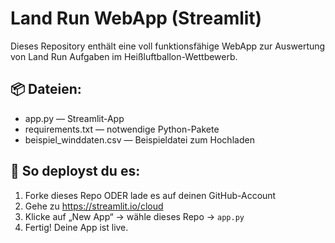 
# Land Run WebApp (Streamlit)

Dieses Repository enthält eine voll funktionsfähige WebApp zur Auswertung von Land Run Aufgaben im Heißluftballon-Wettbewerb.

## 📦 Dateien:
- app.py — Streamlit-App
- requirements.txt — notwendige Python-Pakete
- beispiel_winddaten.csv — Beispieldatei zum Hochladen

## 🚀 So deployst du es:
1. Forke dieses Repo ODER lade es auf deinen GitHub-Account
2. Gehe zu https://streamlit.io/cloud
3. Klicke auf „New App“ → wähle dieses Repo → `app.py`
4. Fertig! Deine App ist live.
